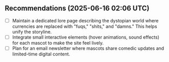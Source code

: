 ## Recommendations (2025-06-16 02:06 UTC)
- [ ] Maintain a dedicated lore page describing the dystopian world where currencies are replaced with "fuqs," "shits," and "damns." This helps unify the storyline.
- [ ] Integrate small interactive elements (hover animations, sound effects) for each mascot to make the site feel lively.
- [ ] Plan for an email newsletter where mascots share comedic updates and limited-time digital content.
